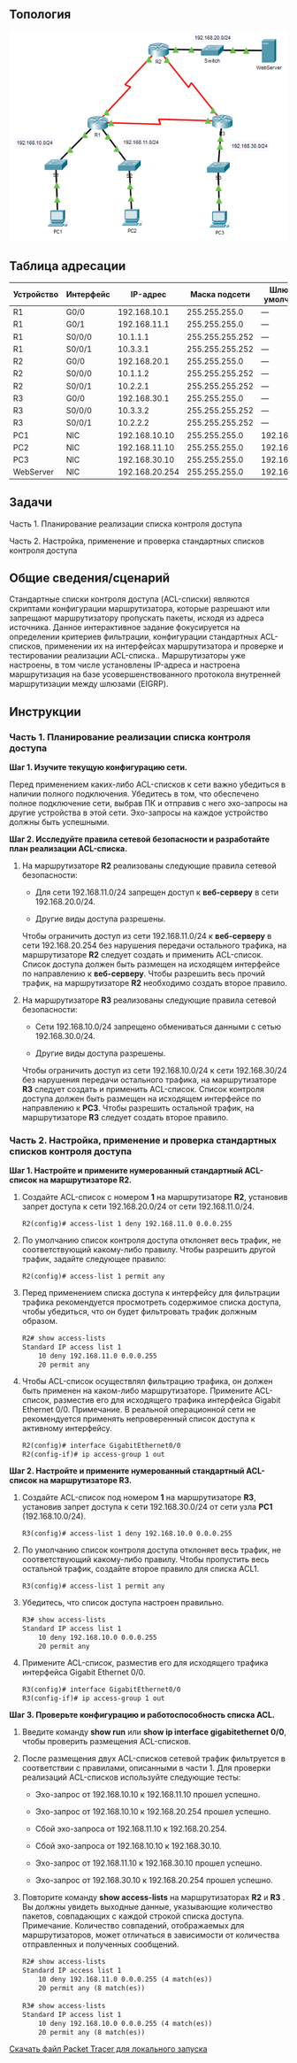 ## Топология

![](./assets/topology.png)

## Таблица адресации

| Устройство | Интерфейс | IP-адрес       | Маска подсети   | Шлюз по умолчанию |
|------------|-----------|----------------|-----------------|-------------------|
| R1         | G0/0      | 192.168.10.1   | 255.255.255.0   | —                 |
| R1         | G0/1      | 192.168.11.1   | 255.255.255.0   | —                 |
| R1         | S0/0/0    | 10.1.1.1       | 255.255.255.252 | —                 |
| R1         | S0/0/1    | 10.3.3.1       | 255.255.255.252 | —                 |
| R2         | G0/0      | 192.168.20.1   | 255.255.255.0   | —                 |
| R2         | S0/0/0    | 10.1.1.2       | 255.255.255.252 | —                 |
| R2         | S0/0/1    | 10.2.2.1       | 255.255.255.252 | —                 |
| R3         | G0/0      | 192.168.30.1   | 255.255.255.0   | —                 |
| R3         | S0/0/0    | 10.3.3.2       | 255.255.255.252 | —                 |
| R3         | S0/0/1    | 10.2.2.2       | 255.255.255.252 | —                 |
| PC1        | NIC       | 192.168.10.10  | 255.255.255.0   | 192.168.10.1      |
| PC2        | NIC       | 192.168.11.10  | 255.255.255.0   | 192.168.11.1      |
| PC3        | NIC       | 192.168.30.10  | 255.255.255.0   | 192.168.30.1      |
| WebServer  | NIC       | 192.168.20.254 | 255.255.255.0   | 192.168.20.1      |

## Задачи

Часть 1. Планирование реализации списка контроля доступа

Часть 2. Настройка, применение и проверка стандартных списков контроля доступа

## Общие сведения/сценарий

Стандартные списки контроля доступа (ACL-списки) являются скриптами конфигурации маршрутизатора, которые разрешают или запрещают маршрутизатору пропускать пакеты, исходя из адреса источника. Данное интерактивное задание фокусируется на определении критериев фильтрации, конфигурации стандартных ACL-списков, применении их на интерфейсах маршрутизатора и проверке и тестировании реализации ACL-списка.. Маршрутизаторы уже настроены, в том числе установлены IP-адреса и настроена маршрутизация на базе усовершенствованного протокола внутренней маршрутизации между шлюзами (EIGRP).

## Инструкции

### Часть 1. Планирование реализации списка контроля доступа

**Шаг 1. Изучите текущую конфигурацию сети.**

Перед применением каких-либо ACL-списков к сети важно убедиться в наличии полного подключения. Убедитесь в том, что обеспечено полное подключение сети, выбрав ПК и отправив с него эхо-запросы на другие устройства в этой сети. Эхо-запросы на каждое устройство должны быть успешными.

**Шаг 2. Исследуйте правила сетевой безопасности и разработайте план реализации ACL-списка.**

1.  На маршрутизаторе **R2** реализованы следующие правила сетевой безопасности:

    -   Для сети 192.168.11.0/24 запрещен доступ к **веб-серверу** в сети 192.168.20.0/24.

    -   Другие виды доступа разрешены.

    Чтобы ограничить доступ из сети 192.168.11.0/24 к **веб-серверу** в сети 192.168.20.254 без нарушения передачи остального трафика, на маршрутизаторе **R2** следует создать и применить ACL-список. Список доступа должен быть размещен на исходящем интерфейсе по направлению к **веб-серверу**. Чтобы разрешить весь прочий трафик, на маршрутизаторе **R2** необходимо создать второе правило.

2.  На маршрутизаторе **R3** реализованы следующие правила сетевой безопасности:

    -   Сети 192.168.10.0/24 запрещено обмениваться данными с сетью 192.168.30.0/24.

    -   Другие виды доступа разрешены.

    Чтобы ограничить доступ из сети 192.168.10.0/24 к сети 192.168.30/24 без нарушения передачи остального трафика, на маршрутизаторе **R3** следует создать и применить ACL-список. Список контроля доступа должен быть размещен на исходящем интерфейсе по направлению к **PC3**. Чтобы разрешить остальной трафик, на маршрутизаторе **R3** следует создать второе правило.

### Часть 2. Настройка, применение и проверка стандартных списков контроля доступа

**Шаг 1. Настройте и примените нумерованный стандартный ACL-список на маршрутизаторе R2.**

1.  Создайте ACL-список с номером **1** на маршрутизаторе **R2**, установив запрет доступа к сети 192.168.20.0/24 от сети 192.168.11.0/24.

    ```
    R2(config)# access-list 1 deny 192.168.11.0 0.0.0.255
    ```

2.  По умолчанию список контроля доступа отклоняет весь трафик, не соответствующий какому-либо правилу. Чтобы разрешить другой трафик, задайте следующее правило:

    ```
    R2(config)# access-list 1 permit any
    ```

3.  Перед применением списка доступа к интерфейсу для фильтрации трафика рекомендуется просмотреть содержимое списка доступа, чтобы убедиться, что он будет фильтровать трафик должным образом.

    ```
    R2# show access-lists
    Standard IP access list 1
        10 deny 192.168.11.0 0.0.0.255
        20 permit any
    ```

4.  Чтобы ACL-список осуществлял фильтрацию трафика, он должен быть применен на каком-либо маршрутизаторе. Примените ACL-список, разместив его для исходящего трафика интерфейса Gigabit Ethernet 0/0. Примечание. В реальной операционной сети не рекомендуется применять непроверенный список доступа к активному интерфейсу.

    ```
    R2(config)# interface GigabitEthernet0/0
    R2(config-if)# ip access-group 1 out
    ```

**Шаг 2. Настройте и примените нумерованный стандартный ACL-список на маршрутизаторе R3.**

1.  Создайте ACL-список под номером **1** на маршрутизаторе **R3**, установив запрет доступа к сети 192.168.30.0/24 от сети узла **PC1** (192.168.10.0/24).

    ```
    R3(config)# access-list 1 deny 192.168.10.0 0.0.0.255
    ```

2.  По умолчанию список контроля доступа отклоняет весь трафик, не соответствующий какому-либо правилу. Чтобы пропустить весь остальной трафик, создайте второе правило для списка ACL1.

    ```
    R3(config)# access-list 1 permit any
    ```

3.  Убедитесь, что список доступа настроен правильно.

    ```
    R3# show access-lists
    Standard IP access list 1
        10 deny 192.168.10.0 0.0.0.255
        20 permit any
    ```

4.  Примените ACL-список, разместив его для исходящего трафика интерфейса Gigabit Ethernet 0/0.

    ```
    R3(config)# interface GigabitEthernet0/0
    R3(config-if)# ip access-group 1 out
    ```

**Шаг 3. Проверьте конфигурацию и работоспособность списка ACL.**

1.  Введите команду **show run** или **show ip interface gigabitethernet 0/0**, чтобы проверить размещения ACL-списков.

2.  После размещения двух ACL-списков сетевой трафик фильтруется в соответствии с правилами, описанными в части 1. Для проверки реализаций ACL-списков используйте следующие тесты:

    -   Эхо-запрос от 192.168.10.10 к 192.168.11.10 прошел успешно.

    -   Эхо-запрос от 192.168.10.10 к 192.168.20.254 прошел успешно.

    -   Сбой эхо-запроса от 192.168.11.10 к 192.168.20.254.

    -   Сбой эхо-запроса от 192.168.10.10 к 192.168.30.10.

    -   Эхо-запрос от 192.168.11.10 к 192.168.30.10 прошел успешно.

    -   Эхо-запрос от 192.168.30.10 к 192.168.20.254 прошел успешно.

3.  Повторите команду **show access-lists** на маршрутизаторах **R2** и **R3** . Вы должны увидеть выходные данные, указывающие количество пакетов, совпадающих с каждой строкой списка доступа. Примечание. Количество совпадений, отображаемых для маршрутизаторов, может отличаться в зависимости от количества отправленных и полученных сообщений.

    ```
    R2# show access-lists
    Standard IP access list 1
        10 deny 192.168.11.0 0.0.0.255 (4 match(es))
        20 permit any (8 match(es))

    R3# show access-lists
    Standard IP access list 1
        10 deny 192.168.10.0 0.0.0.255 (4 match(es))
        20 permit any (8 match(es))
    ```

[Скачать файл Packet Tracer для локального запуска](./assets/5.1.8-packet-tracer---configure-numbered-standard-ipv4-acls_ru-RU.pka)
